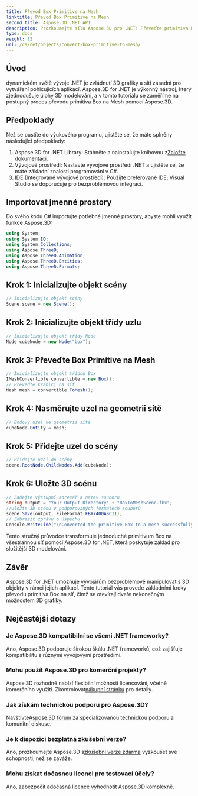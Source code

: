 ```yaml
---
title: Převod Box Primitive na Mesh
linktitle: Převod Box Primitive na Mesh
second_title: Aspose.3D .NET API
description: Prozkoumejte sílu Aspose.3D pro .NET! Převeďte primitiva Box na všestrannou síť bez námahy. Pozvedněte svou 3D grafickou hru ještě dnes.
type: docs
weight: 12
url: /cs/net/objects/convert-box-primitive-to-mesh/
---
```

## Úvod
dynamickém světě vývoje .NET je zvládnutí 3D grafiky a sítí zásadní pro vytváření pohlcujících aplikací. Aspose.3D for .NET je výkonný nástroj, který zjednodušuje úlohy 3D modelování, a v tomto tutoriálu se zaměříme na postupný proces převodu primitiva Box na Mesh pomocí Aspose.3D.
## Předpoklady
Než se pustíte do výukového programu, ujistěte se, že máte splněny následující předpoklady:
1.  Aspose.3D for .NET Library: Stáhněte a nainstalujte knihovnu z[Založte dokumentaci](https://reference.aspose.com/3d/net/).
2. Vývojové prostředí: Nastavte vývojové prostředí .NET a ujistěte se, že máte základní znalosti programování v C#.
3. IDE (Integrované vývojové prostředí): Použijte preferované IDE; Visual Studio se doporučuje pro bezproblémovou integraci.
## Importovat jmenné prostory
Do svého kódu C# importujte potřebné jmenné prostory, abyste mohli využít funkce Aspose.3D:
```csharp
using System;
using System.IO;
using System.Collections;
using Aspose.ThreeD;
using Aspose.ThreeD.Animation;
using Aspose.ThreeD.Entities;
using Aspose.ThreeD.Formats;
```
## Krok 1: Inicializujte objekt scény
```csharp
// Inicializujte objekt scény
Scene scene = new Scene();
```
## Krok 2: Inicializujte objekt třídy uzlu
```csharp
// Inicializujte objekt třídy Node
Node cubeNode = new Node("box");
```
## Krok 3: Převeďte Box Primitive na Mesh
```csharp
// Inicializujte objekt třídou Box
IMeshConvertible convertible = new Box();
// Převeďte krabici na síť
Mesh mesh = convertible.ToMesh();
```
## Krok 4: Nasměrujte uzel na geometrii sítě
```csharp
// Bodový uzel ke geometrii sítě
cubeNode.Entity = mesh;
```
## Krok 5: Přidejte uzel do scény
```csharp
// Přidejte uzel do scény
scene.RootNode.ChildNodes.Add(cubeNode);
```
## Krok 6: Uložte 3D scénu
```csharp
// Zadejte výstupní adresář a název souboru
string output = "Your Output Directory" + "BoxToMeshScene.fbx";
//Uložte 3D scénu v podporovaných formátech souborů
scene.Save(output, FileFormat.FBX7400ASCII);
// Zobrazit zprávu o úspěchu
Console.WriteLine("\nConverted the primitive Box to a mesh successfully.\nFile saved at " + output);
```
Tento stručný průvodce transformuje jednoduché primitivum Box na všestrannou síť pomocí Aspose.3D for .NET, která poskytuje základ pro složitější 3D modelování.
## Závěr
Aspose.3D for .NET umožňuje vývojářům bezproblémově manipulovat s 3D objekty v rámci jejich aplikací. Tento tutoriál vás provede základními kroky převodu primitiva Box na síť, čímž se otevírají dveře nekonečným možnostem 3D grafiky.
## Nejčastější dotazy
### Je Aspose.3D kompatibilní se všemi .NET frameworky?
Ano, Aspose.3D podporuje širokou škálu .NET frameworků, což zajišťuje kompatibilitu s různými vývojovými prostředími.
### Mohu použít Aspose.3D pro komerční projekty?
 Aspose.3D rozhodně nabízí flexibilní možnosti licencování, včetně komerčního využití. Zkontrolovat[nákupní stránku](https://purchase.aspose.com/buy) pro detaily.
### Jak získám technickou podporu pro Aspose.3D?
 Navštivte[Aspose.3D fórum](https://forum.aspose.com/c/3d/18) za specializovanou technickou podporu a komunitní diskuse.
### Je k dispozici bezplatná zkušební verze?
 Ano, prozkoumejte Aspose.3D s[zkušební verze zdarma](https://releases.aspose.com/) vyzkoušet své schopnosti, než se zaváže.
### Mohu získat dočasnou licenci pro testovací účely?
 Ano, zabezpečit a[dočasná licence](https://purchase.aspose.com/temporary-license/) vyhodnotit Aspose.3D komplexně.